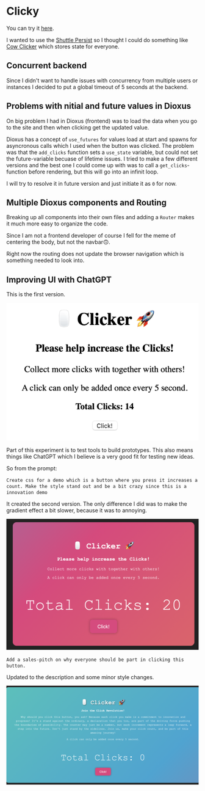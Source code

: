 # Clicky
You can try it [here](https://ad-ops.shuttleapp.rs/web).

I wanted to use the [Shuttle Persist](https://docs.shuttle.rs/resources/shuttle-persist) so I thought I could do something like [Cow Clicker](https://en.wikipedia.org/wiki/Cow_Clicker) which stores state for everyone.

## Concurrent backend
Since I didn't want to handle issues with concurrency from multiple users or instances I decided to put a global timeout of 5 seconds at the backend.

## Problems with nitial and future values in Dioxus
On big problem I had in Dioxus (frontend) was to load the data when you go to the site and then when clicking get the updated value.

Dioxus has a concept of `use_futures` for values load at start and spawns for asyncronous calls which I used when the button was clicked. The problem was that the `add_clicks` function sets a `use_state` variable, but could not set the future-variable becuase of lifetime issues. I tried to make a few different versions and the best one I could come up with was to call a `get_clicks`-function before rendering, but this will go into an infinit loop.

I will try to resolve it in future version and just initiate it as `0` for now.

## Multiple Dioxus components and Routing
Breaking up all components into their own files and adding a `Router` makes it much more easy to organize the code.

Since I am not a frontend developer of course I fell for the meme of centering the body, but not the navbar🙃. 

Right now the routing does not update the browser navigation which is something needed to look into.

## Improving UI with ChatGPT
This is the first version.

![clicky_1](images/clicky_1.png)

Part of this experiment is to test tools to build prototypes. This also means things like ChatGPT which I believe is a very good fit for testing new ideas.

So from the prompt: 

```
Create css for a demo which is a button where you press it increases a count. Make the style stand out and be a bit crazy since this is a innovation demo
```

It created the second version. The only difference I did was to make the gradient effect a bit slower, because it was to annoying.

![clicky_2](images/clicky_2.png)

```
Add a sales-pitch on why everyone should be part in clicking this button.
```

Updated to the description and some minor style changes.

![clicky_3](images/clicky_3.png)